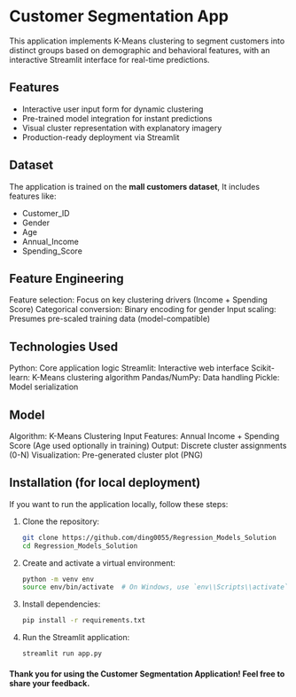 # Customer Segmentation App
This application implements K-Means clustering to segment customers into distinct groups based on demographic and behavioral features, with an interactive Streamlit interface for real-time predictions.

## Features
- Interactive user input form for dynamic clustering
- Pre-trained model integration for instant predictions
- Visual cluster representation with explanatory imagery
- Production-ready deployment via Streamlit


## Dataset
The application is trained on the **mall customers dataset**, It includes features like:
- Customer_ID
- Gender
- Age
- Annual_Income
- Spending_Score

## Feature Engineering

Feature selection: Focus on key clustering drivers (Income + Spending Score)
Categorical conversion: Binary encoding for gender
Input scaling: Presumes pre-scaled training data (model-compatible)

## Technologies Used

Python: Core application logic
Streamlit: Interactive web interface
Scikit-learn: K-Means clustering algorithm
Pandas/NumPy: Data handling
Pickle: Model serialization

## Model

Algorithm: K-Means Clustering
Input Features: Annual Income + Spending Score (Age used optionally in training)
Output: Discrete cluster assignments (0-N)
Visualization: Pre-generated cluster plot (PNG)

## Installation (for local deployment)
If you want to run the application locally, follow these steps:

1. Clone the repository:
   ```bash
   git clone https://github.com/ding0055/Regression_Models_Solution
   cd Regression_Models_Solution

2. Create and activate a virtual environment:
   ```bash
   python -m venv env
   source env/bin/activate  # On Windows, use `env\\Scripts\\activate`

3. Install dependencies:
   ```bash
   pip install -r requirements.txt

4. Run the Streamlit application:
   ```bash
   streamlit run app.py

#### Thank you for using the Customer Segmentation Application! Feel free to share your feedback.
